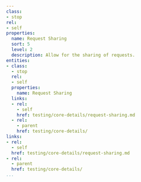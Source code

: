 ```yaml
---
class:
- stop
rel:
- self
properties:
  name: Request Sharing
  sort: 5
  level: 2
  description: Allow for the sharing of requests.
entities:
- class:
  - stop
  rel:
  - self
  properties:
    name: Request Sharing
  links:
  - rel:
    - self
    href: testing/core-details/request-sharing.md
  - rel:
    - parent
    href: testing/core-details/
links:
- rel:
  - self
  href: testing/core-details/request-sharing.md
- rel:
  - parent
  href: testing/core-details/
...
```

